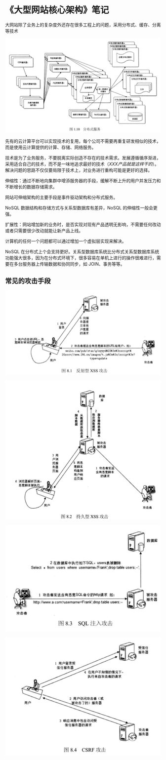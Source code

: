# 《大型网站核心架构》笔记

大网站除了业务上的复杂度外还存在很多工程上的问题，采用分布式、缓存、分离等技术

![分布式架构图](../img/分布式服务架构图.png)

先有的云计算平台可以实现技术的复用，每个公司不需要再重复研发相似的技术，而是使用云计算提供的计算、存储、网络服务。

技术是为了业务服务，不要脱离实际创造不存在的技术需求。发展遵循循序渐进，采用适合自己的技术，而不是一味地追求最好的技术（*XXX产品就是这样干的*）。解决问题的思路不仅仅要局限于技术上，对业务进行重构可能是更好的选择。

伸缩性：通过不断地向集群中增添服务器的手段，缓解不断上升的用户并发压力和不断增长的数据存储需求。

网站可伸缩架构的主要手段是事件驱动架构和分布式服务。

NoSQL 数据结构和存储方式与关系型数据库有差异，NoSQL 的伸缩性一般会更强。

扩展性：网站增加新的业务时，是否实现对现有产品透明无影响，不需要任何改动或者只需要很少改动就能让新产品上线。

计算机的任何一个问题都可以通过增加一个虚拟层实现来解决。

NoSQL 在分布式上个会支持更好。关系型数据库系统比分布式关系型数据库系统功能强大很多，因为在分布式环境下，很多容易在单机上进行的操作很难进行，需要在多台服务器上传输数据和协同同步，如 JOIN、事务等等。

## 常见的攻击手段

![XSS攻击](../img/XSS攻击.png)

![持久型XSS攻击](../img/持久型XSS攻击.png)

![SQL注入攻击](../img/SQL注入攻击.png)

![CSRF攻击](../img/CSRF攻击.png)
